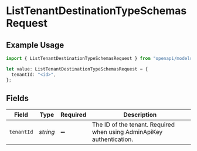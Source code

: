 # ListTenantDestinationTypeSchemasRequest

## Example Usage

```typescript
import { ListTenantDestinationTypeSchemasRequest } from "openapi/models/operations";

let value: ListTenantDestinationTypeSchemasRequest = {
  tenantId: "<id>",
};
```

## Fields

| Field                                                                 | Type                                                                  | Required                                                              | Description                                                           |
| --------------------------------------------------------------------- | --------------------------------------------------------------------- | --------------------------------------------------------------------- | --------------------------------------------------------------------- |
| `tenantId`                                                            | *string*                                                              | :heavy_minus_sign:                                                    | The ID of the tenant. Required when using AdminApiKey authentication. |